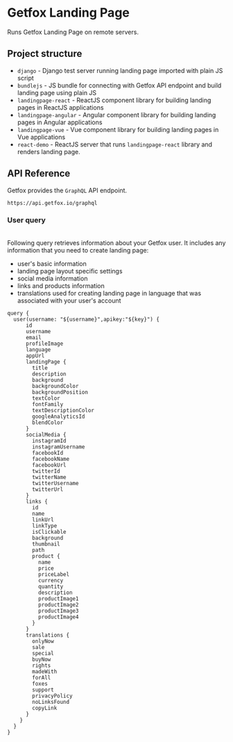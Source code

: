 # Getfox Landing Page

Runs Getfox Landing Page on remote servers.

## Project structure

- `django` - Django test server running landing page imported with plain JS script
- `bundlejs` - JS bundle for connecting with Getfox API endpoint and build landing page using plain JS
- `landingpage-react` - ReactJS component library for building landing pages in ReactJS applications
- `landingpage-angular` - Angular component library for building landing pages in Angular applications
- `landingpage-vue` - Vue component library for building landing pages in Vue applications
- `react-demo` - ReactJS server that runs `landingpage-react` library and renders landing page.

## API Reference

Getfox provides the `GraphQL` API endpoint.

```
https://api.getfox.io/graphql
```

### User query
\
Following query retrieves information about your Getfox user. It includes any information that you need to create landing page:

- user's basic information
- landing page layout specific settings
- social media information
- links and products information
- translations used for creating landing page in language that was associated with your user's account

```
query {
  user(username: "${username}",apikey:"${key}") {
      id
      username
      email
      profileImage
      language
      appUrl
      landingPage {
        title
        description
        background
        backgroundColor
        backgroundPosition
        textColor
        fontFamily
        textDescriptionColor
        googleAnalyticsId
        blendColor
      }
      socialMedia {
        instagramId
        instagramUsername
        facebookId
        facebookName
        facebookUrl
        twitterId
        twitterName
        twitterUsername
        twitterUrl
      }
      links {
        id
        name
        linkUrl
        linkType
        isClickable
        background
        thumbnail
        path
        product {
          name
          price
          priceLabel
          currency
          quantity
          description
          productImage1
          productImage2
          productImage3
          productImage4
        }
      }
      translations {
        onlyNow
        sale
        special
        buyNow
        rights
        madeWith
        forAll
        foxes
        support
        privacyPolicy
        noLinksFound
        copyLink
      }
    }
  }
}
```

